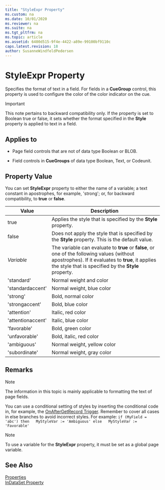 ```yaml
---
title: "StyleExpr Property"
ms.custom: na
ms.date: 10/01/2020
ms.reviewer: na
ms.suite: na
ms.tgt_pltfrm: na
ms.topic: article
ms.assetid: 6400d515-9f4e-4422-a89e-99100bf9110c
caps.latest.revision: 18
author: SusanneWindfeldPedersen
---
```


 

# StyleExpr Property
Specifies the format of text in a field. For fields in a **CueGroup** control, this property is used to configure the color of the color indicator on the cue. 

> [!IMPORTANT]  
>  This note pertains to backward compatibility only. If the property is set to Boolean true or false, it sets whether the format specified in the **Style** property is applied to text in a field.  

## Applies to  

-   Page field controls that are not of data type Boolean or BLOB.  

-   Field controls in **CueGroups** of data type Boolean, Text, or Codeunit. 

## Property Value
You can set **StyleExpr** property to either the name of a variable; a text constant in apostrophes, for example, 'strong'; or, for backward compatibility, to **true** or **false**. 

|Value|Description|  
|-----|---------------|
|true|Applies the style that is specified by the **Style** property. |
|false|Does not apply the style that is specified by the **Style** property. This is the default value.|
|*Variable*|The variable can evaluate to **true** or **false**, or one of the following values (without apostrophes). If it evaluates to **true**, it applies the style that is specified by the **Style** property. |
|'standard'|Normal weight and color|  
|'standardaccent'|Normal weight, blue color|
|'strong'|Bold, normal color|  
|'strongaccent'|Bold, blue color| 
|'attention'|Italic, red color|  
|'attentionaccent'|Italic, blue color| 
|'favorable'|Bold, green color|Green|  
|'unfavorable'|Bold, italic, red color|  
|'ambiguous'|Normal weight, yellow color|  
|'subordinate'|Normal weight, gray color|  

## Remarks  

> [!NOTE]  
>  The information in this topic is mainly applicable to formatting the text of page fields. <!-- For information about how to use the **StyleExpr** property for configuring Cues, see [How to: Set Up Colored Indicators on Cues by Using the Style and StyleExpr Property](devenv-How-to-Set-Up-Colored-Indicators-on-Cues-by-Using-the-Style-and-StyleExpr-Property.md).  -->

You can use a conditional setting of styles by inserting the conditional code in, for example, the [OnAfterGetRecord Trigger](../triggers/devenv-onaftergetrecord-trigger.md). Remember to cover all cases in else branches to avoid incorrect styles. For example: `if (MyField = 'abc') then   MyStyleVar := 'Ambiguous' else   MyStyleVar := 'Favorable'`  

> [!NOTE]  
>  To use a variable for the **StyleExpr** property, it must be set as a global page variable.  
<!-- 
## See Also  
 [How to: Style Field Text on a Page](../How-to--Style-Field-Text-on-a-Page.md) -->

## See Also
 [Properties](devenv-properties.md)   
[InDataSet Property](devenv-indataset-property.md)